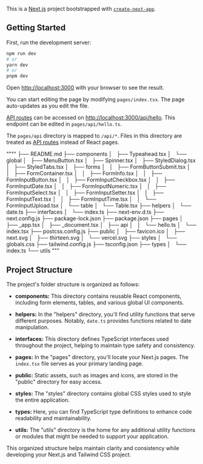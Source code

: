 This is a [Next.js](https://nextjs.org/) project bootstrapped with [`create-next-app`](https://github.com/vercel/next.js/tree/canary/packages/create-next-app).

## Getting Started

First, run the development server:

```bash
npm run dev
# or
yarn dev
# or
pnpm dev
```

Open [http://localhost:3000](http://localhost:3000) with your browser to see the result.

You can start editing the page by modifying `pages/index.tsx`. The page auto-updates as you edit the file.

[API routes](https://nextjs.org/docs/api-routes/introduction) can be accessed on [http://localhost:3000/api/hello](http://localhost:3000/api/hello). This endpoint can be edited in `pages/api/hello.ts`.

The `pages/api` directory is mapped to `/api/*`. Files in this directory are treated as [API routes](https://nextjs.org/docs/api-routes/introduction) instead of React pages.

""""
├── README.md
├── components
│   ├── Typeahead.tsx
│   └── global
│       ├── MenuButton.tsx
│       ├── Spinner.tsx
│       ├── StyledDialog.tsx
│       ├── StyledTabs.tsx
│       ├── forms
│       │   ├── FormButtonSubmit.tsx
│       │   ├── FormContainer.tsx
│       │   ├── FormInfo.tsx
│       │   ├── FormInputButton.tsx
│       │   ├── FormInputCheckbox.tsx
│       │   ├── FormInputDate.tsx
│       │   ├── FormInputNumeric.tsx
│       │   ├── FormInputSelect.tsx
│       │   ├── FormInputSetter.tsx
│       │   ├── FormInputText.tsx
│       │   ├── FormInputTime.tsx
│       │   └── FormInputUpload.tsx
│       └── table
│           └── Table.tsx
├── helpers
│   └── date.ts
├── interfaces
│   └── index.ts
├── next-env.d.ts
├── next.config.js
├── package-lock.json
├── package.json
├── pages
│   ├── _app.tsx
│   ├── _document.tsx
│   ├── api
│   │   └── hello.ts
│   └── index.tsx
├── postcss.config.js
├── public
│   ├── favicon.ico
│   ├── next.svg
│   ├── thirteen.svg
│   └── vercel.svg
├── styles
│   └── globals.css
├── tailwind.config.js
├── tsconfig.json
├── types
│   └── index.ts
└── utils
"""

## Project Structure

The project's folder structure is organized as follows:

- **components:** This directory contains reusable React components, including form elements, tables, and various global UI components.

- **helpers:** In the "helpers" directory, you'll find utility functions that serve different purposes. Notably, `date.ts` provides functions related to date manipulation.

- **interfaces:** This directory defines TypeScript interfaces used throughout the project, helping to maintain type safety and consistency.

- **pages:** In the "pages" directory, you'll locate your Next.js pages. The `index.tsx` file serves as your primary landing page.

- **public:** Static assets, such as images and icons, are stored in the "public" directory for easy access.

- **styles:** The "styles" directory contains global CSS styles used to style the entire application.

- **types:** Here, you can find TypeScript type definitions to enhance code readability and maintainability.

- **utils:** The "utils" directory is the home for any additional utility functions or modules that might be needed to support your application.

This organized structure helps maintain clarity and consistency while developing your Next.js and Tailwind CSS project.




